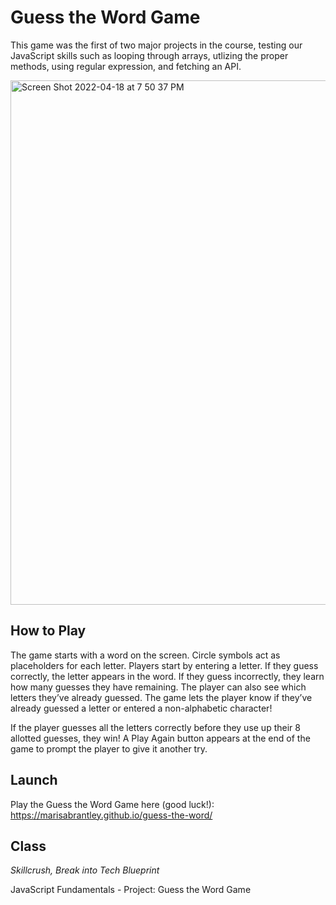 # Guess the Word Game

This game was the first of two major projects in the course, testing our JavaScript skills such as looping through arrays, utlizing the proper methods, using regular expression, and fetching an API.

<img width="839" alt="Screen Shot 2022-04-18 at 7 50 37 PM" src="https://user-images.githubusercontent.com/60168324/163910561-20714000-7f0d-48e6-a682-478ecd90ab0c.png">


## How to Play
The game starts with a word on the screen. Circle symbols act as placeholders for each letter. Players start by entering a letter. If they guess correctly, the letter appears in the word. If they guess incorrectly, they learn how many guesses they have remaining. The player can also see which letters they’ve already guessed. The game lets the player know if they’ve already guessed a letter or entered a non-alphabetic character!

If the player guesses all the letters correctly before they use up their 8 allotted guesses, they win! A Play Again button appears at the end of the game to prompt the player to give it another try.

## Launch

Play the Guess the Word Game here (good luck!): https://marisabrantley.github.io/guess-the-word/

## Class
*Skillcrush, Break into Tech Blueprint*

JavaScript Fundamentals - Project: Guess the Word Game
